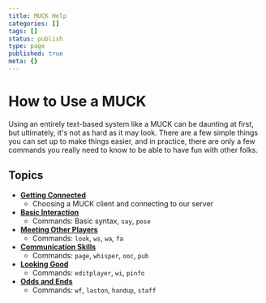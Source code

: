 ```yaml
---
title: MUCK Help
categories: []
tags: []
status: publish
type: page
published: true
meta: {}
---
```


# How to Use a MUCK
Using an entirely text-based system like a MUCK can be daunting at first, but ultimately, it's not as hard as it may look.  There are a few simple things you can set up to make things easier, and in practice, there are only a few commands you really need to know to be able to have fun with other folks.

## Topics

* **[Getting Connected](/muck-help/getting-connected)**
	* Choosing a MUCK client and connecting to our server
* **[Basic Interaction](/muck-help/basics)**
	* Commands: Basic syntax, `say`, `pose`
* **[Meeting Other Players](/muck-help/meeting-others)**
	* Commands: `look`, `ws`, `wa`, `fa`
* **[Communication Skills](/muck-help/communication)**
	* Commands: `page`, `whisper`, `ooc`, `pub`
* **[Looking Good](/muck-help/looking-good)**
    * Commands: `editplayer`, `wi`, `pinfo`
* **[Odds and Ends](/muck-help/odds-and-ends)**
    * Commands: `wf`, `laston`, `handup`, `staff`

